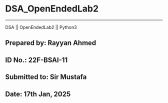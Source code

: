 # DSA_OpenEndedLab2

---

DSA || OpenEndedLab2 || Python3

## **Prepared by:** Rayyan Ahmed
## **ID No.**: 22F-BSAI-11
## **Submitted to**: Sir Mustafa
## **Date:** 17th Jan, 2025
